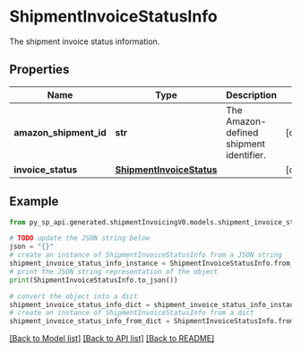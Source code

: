 # ShipmentInvoiceStatusInfo

The shipment invoice status information.

## Properties

Name | Type | Description | Notes
------------ | ------------- | ------------- | -------------
**amazon_shipment_id** | **str** | The Amazon-defined shipment identifier. | [optional] 
**invoice_status** | [**ShipmentInvoiceStatus**](ShipmentInvoiceStatus.md) |  | [optional] 

## Example

```python
from py_sp_api.generated.shipmentInvoicingV0.models.shipment_invoice_status_info import ShipmentInvoiceStatusInfo

# TODO update the JSON string below
json = "{}"
# create an instance of ShipmentInvoiceStatusInfo from a JSON string
shipment_invoice_status_info_instance = ShipmentInvoiceStatusInfo.from_json(json)
# print the JSON string representation of the object
print(ShipmentInvoiceStatusInfo.to_json())

# convert the object into a dict
shipment_invoice_status_info_dict = shipment_invoice_status_info_instance.to_dict()
# create an instance of ShipmentInvoiceStatusInfo from a dict
shipment_invoice_status_info_from_dict = ShipmentInvoiceStatusInfo.from_dict(shipment_invoice_status_info_dict)
```
[[Back to Model list]](../README.md#documentation-for-models) [[Back to API list]](../README.md#documentation-for-api-endpoints) [[Back to README]](../README.md)


